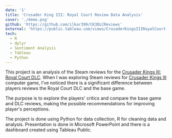 ```yaml
---
date: '1'
title: 'Crusader King III: Royal Court Review Data Analysis'
cover: './demo.png'
github: 'https://github.com/ilkar399/CK3DLCReviews'
external: 'https://public.tableau.com/views/CrusaderKingsIIIRoyalCourt-SteamReviews/Dashboard?:language=en-US&publish=yes&:display_count=n&:origin=viz_share_link'
tech:
  - R
  - dplyr
  - Sentiment Analysis
  - Tableau
  - Python
---
```


This project is an analysis of the Steam reviews for the [Crusader Kings
III: Royal Court
DLC](https://store.steampowered.com/app/1158310/Crusader_Kings_III/).
When I was exploring Steam reviews for [Crusader Kings
III](https://store.steampowered.com/app/1158310/Crusader_Kings_III/)
computer game, I've noticed there is a significant difference between
players reviews the Royal Court DLC and the base game.

The purpose is to explore the players' critics and compare the base game
and DLC reviews, making the possible recommendations for improving
player's perceptions.

The project is done using Python for data collection, R for cleaning
data and analysis. Presentation is done in Microsoft PowerPoint and
there is a dashboard created using Tableau Public.
